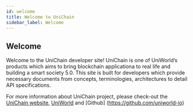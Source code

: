 ```yaml
---
id: welcome
title: Welcome to UniChain
sidebar_label: Welcome
---
```


## Welcome
Welcome to the UniChain developer site! UniChain is one of UniWorld’s products which aims to bring blockchain applicationa to real life and building a smart society 5.0.
This site is built for developers which provide necessary documents from concepts, terminologies, architectures to detail API specifications.

For more information about UniChain project, please check-out the [UniChain website](https://unichain.world), [UniWorld](https://uniworld.io) and [Github] (https://github.com/uniworld-io)

